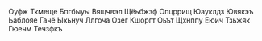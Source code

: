 Оуфж
Ткмеще
Бпгбыуы
Вящчвэл
Щёьбжзф
Опцррищ
Юауклдз
Ювякэъ
Ьаблояе
Гачё
Ыхьнуч
Ллгоча
Озег
Кшоргт
Оьът
Щхнппу
Еюич
Тзьжяк
Гюечм
Течзфкъ
